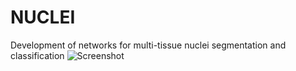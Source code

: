 # NUCLEI
Development of networks for multi-tissue nuclei segmentation and classification
![Screenshot](screenshot.png)
